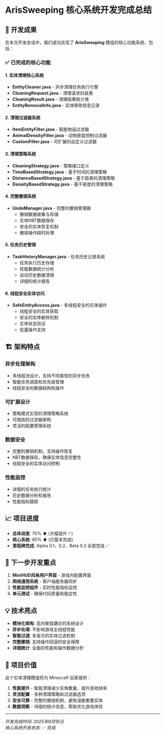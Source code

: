 # ArisSweeping 核心系统开发完成总结

## 🎉 开发成果

在本次开发会话中，我们成功实现了 **ArisSweeping** 模组的核心功能系统，包括：

### ✅ 已完成的核心功能

#### 1. 实体清理核心系统
- **EntityCleaner.java** - 异步清理任务执行引擎
- **CleaningRequest.java** - 清理请求封装类
- **CleaningResult.java** - 清理结果统计类
- **EntityRemovalInfo.java** - 实体移除信息记录

#### 2. 清理过滤器系统
- **ItemEntityFilter.java** - 智能物品过滤器
- **AnimalDensityFilter.java** - 动物密度控制过滤器
- **CustomFilter.java** - 可扩展的自定义过滤器

#### 3. 清理策略系统
- **CleaningStrategy.java** - 策略接口定义
- **TimeBasedStrategy.java** - 基于时间的清理策略
- **DistanceBasedStrategy.java** - 基于距离的清理策略
- **DensityBasedStrategy.java** - 基于密度的清理策略

#### 4. 完整撤销系统
- **UndoManager.java** - 完整的撤销管理器
  - 撤销数据收集与存储
  - 实体NBT数据保存
  - 安全的实体恢复机制
  - 撤销操作超时处理

#### 5. 任务历史管理
- **TaskHistoryManager.java** - 任务历史记录系统
  - 任务执行历史存储
  - 性能数据统计分析
  - 自动历史数据清理
  - 详细的统计报告

#### 6. 线程安全实体访问
- **SafeEntityAccess.java** - 多线程安全的实体操作
  - 线程安全的实体获取
  - 安全的实体删除机制
  - 实体状态验证
  - 批量操作支持

## 🏗️ 架构特点

### 异步处理架构
- 多线程池设计，支持不同类型的异步任务
- 智能任务调度和优先级管理
- 线程安全的数据结构和操作

### 可扩展设计
- 策略模式实现的清理策略系统
- 可插拔的过滤器架构
- 灵活的配置管理系统

### 数据安全
- 完整的撤销机制，支持操作恢复
- NBT数据保存，确保实体信息完整性
- 线程安全的实体访问控制

### 性能监控
- 详细的任务执行统计
- 历史数据分析和报告
- 性能指标跟踪

## 📈 项目进度

- **总体进度**: 70% ⬆️ (大幅提升！)
- **核心系统**: 85% ⬆️ (已基本完成)
- **里程碑完成**: Alpha 0.1、0.2、Beta 0.3 全部完成 ✅

## 🔮 下一步开发重点

1. **MiniHUD风格用户界面** - 游戏内配置界面
2. **网络通信系统** - 客户端服务器同步
3. **性能监控组件** - 实时性能指标监控
4. **单元测试** - 确保代码质量和稳定性

## 💡 技术亮点

- **模块化架构**: 高内聚低耦合的系统设计
- **异步处理**: 不影响游戏主线程性能
- **智能过滤**: 多层次的实体过滤机制
- **完整撤销**: 支持操作回滚的安全保障
- **详细统计**: 全面的性能和操作数据分析

## 🎯 项目价值

这个实体清理模组将为 Minecraft 玩家提供：

1. **性能提升** - 智能清理减少实体数量，提升游戏帧率
2. **灵活配置** - 多种清理策略和过滤器选项
3. **安全可靠** - 完整的撤销机制，避免误删重要实体
4. **数据洞察** - 详细的统计信息，帮助优化游戏体验

---

*开发完成时间: 2025年9月18日*  
*核心系统开发状态: ✅ 完成*